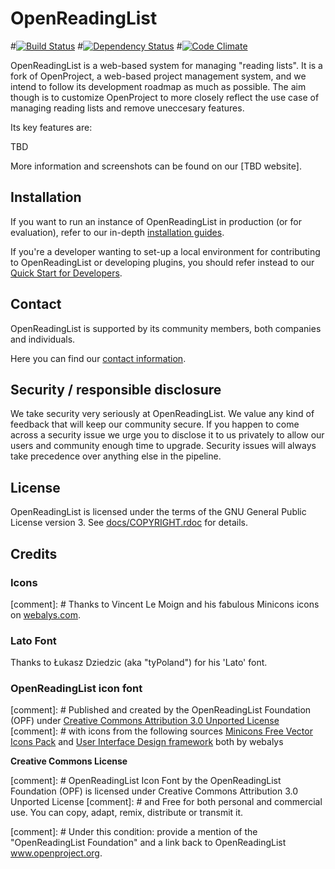 # OpenReadingList
#[<img src="https://travis-ci.org/opf/openproject.svg?branch=dev" alt="Build Status" />](https://travis-ci.org/opf/openproject)
#[<img src="https://gemnasium.com/opf/openproject.png" alt="Dependency Status" />](https://gemnasium.com/opf/openproject)
#[![Code Climate](https://codeclimate.com/github/opf/openproject/badges/gpa.svg)](https://codeclimate.com/github/opf/openproject)

OpenReadingList is a web-based system for managing "reading lists". It is a fork of OpenProject, a web-based project management system, and we intend to follow its development roadmap as much as possible. The aim though is to customize OpenProject to more closely reflect the use case of managing reading lists and remove uneccesary features.

Its key features are:

TBD

More information and screenshots can be found on our [TBD website].

## Installation

If you want to run an instance of OpenReadingList in production (or for evaluation), refer to our
in-depth [installation guides](https://www.openproject.org/download-and-installation/).

If you're a developer wanting to set-up a local environment for contributing to OpenReadingList or
developing plugins, you should refer instead to our [Quick Start for Developers](https://www.openproject.org/development/setting-up-development-environment/).

## Contact

OpenReadingList is supported by its community members, both companies and individuals.

Here you can find our [contact information](https://www.openproject.org/contact-us).


## Security / responsible disclosure

We take security very seriously at OpenReadingList. We value any kind of feedback that
will keep our community secure. If you happen to come across a security issue we urge
you to disclose it to us privately to allow our users and community enough time to
upgrade. Security issues will always take precedence over anything else in the pipeline.

## License

OpenReadingList is licensed under the terms of the GNU General Public License version 3.
See [docs/COPYRIGHT.rdoc](docs/COPYRIGHT.rdoc) for details.

## Credits

### Icons

[comment]: # Thanks to Vincent Le Moign and his fabulous Minicons icons on [webalys.com](http://www.webalys.com/minicons/icons-free-pack.php).

### Lato Font

Thanks to Łukasz Dziedzic (aka "tyPoland") for his 'Lato' font.

### OpenReadingList icon font

[comment]: # Published and created by the OpenReadingList Foundation (OPF) under [Creative Commons Attribution 3.0 Unported License](http://creativecommons.org/licenses/by/3.0/)
[comment]: # with icons from the following sources
[Minicons Free Vector Icons Pack](http://www.webalys.com/minicons) and
[User Interface Design framework](http://www.webalys.com/design-interface-application-framework.php) both by webalys

**Creative Commons License**

[comment]: # OpenReadingList Icon Font by the OpenReadingList Foundation (OPF) is licensed under Creative Commons Attribution 3.0 Unported License
[comment]: # and Free for both personal and commercial use. You can copy, adapt, remix, distribute or transmit it.

[comment]: # Under this condition: provide a mention of the "OpenReadingList Foundation" and a link back to OpenReadingList www.openproject.org.
